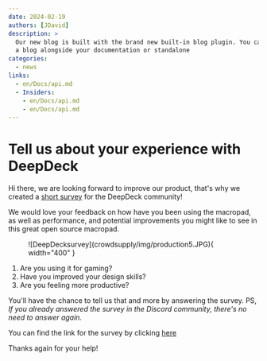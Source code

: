 ```yaml
---
date: 2024-02-19 
authors: [JDavid]
description: >
  Our new blog is built with the brand new built-in blog plugin. You can build
  a blog alongside your documentation or standalone
categories:
  - news
links:
  - en/Docs/api.md 
  - Insiders:
    - en/Docs/api.md
    - en/Docs/api.md
---
```


# Tell us about your experience with DeepDeck

Hi there, we are looking forward to improve our product, that's why we created a [short survey](https://bit.ly/49uD6Z9) for the DeepDeck community!

We would love your feedback on how have you been using the macropad, as well as performance, and potential improvements you might like to see in this great open source macropad. 

<!-- more -->

<figure markdown="span">
  ![DeepDecksurvey](crowdsupply/img/production5.JPG){ width="400" }
</figure>



1. Are you using it for gaming?
2. Have you improved your design skills?
3. Are you feeling more productive?

You'll have the chance to tell us that and more by answering the survey. PS, *If you already answered the survey in the Discord community, there's no need to answer again.*

You can find the link for the survey by clicking [here](https://bit.ly/49uD6Z9)

Thanks again for your help!